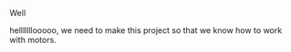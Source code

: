 Well
 


helllllllooooo, we need to make this project so that we know how to work with motors.










